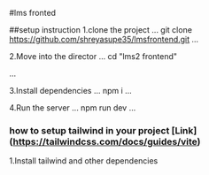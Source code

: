#lms fronted

##setup instruction
1.clone the project
...
    git clone https://github.com/shreyasupe35/lmsfrontend.git
...

2.Move into the director
...
    cd  "lms2 frontend"

...

3.Install dependencies
...
    npm i
...

4.Run the server
...
    npm run dev
...


### how to setup tailwind in your project [Link] (https://tailwindcss.com/docs/guides/vite)

1.Install tailwind and other dependencies
